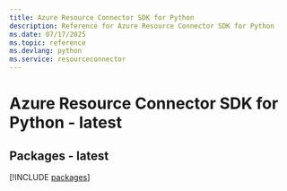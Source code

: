 ```yaml
---
title: Azure Resource Connector SDK for Python
description: Reference for Azure Resource Connector SDK for Python
ms.date: 07/17/2025
ms.topic: reference
ms.devlang: python
ms.service: resourceconnector
---
```

# Azure Resource Connector SDK for Python - latest
## Packages - latest
[!INCLUDE [packages](resource-connector-index.md)]